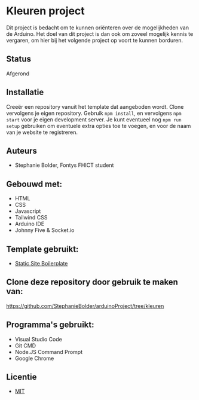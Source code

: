 # Kleuren project
Dit project is bedacht om te kunnen oriënteren over de mogelijkheden van de Arduino. Het doel van dit project is dan ook om zoveel mogelijk kennis te vergaren, om hier bij het volgende project op voort te kunnen borduren. 

## Status
Afgerond

## Installatie
Creeër een repository vanuit het template dat aangeboden wordt. Clone vervolgens je eigen repository. Gebruik `npm install`, en vervolgens `npm start` voor je eigen development server.
Je kunt eventueel nog `npm run setup` gebruiken om eventuele extra opties toe te voegen, en voor de naam van je website te registreren. 

## Auteurs
- Stephanie Bolder, Fontys FHICT student

## Gebouwd met:
- HTML
- CSS
- Javascript
- Tailwind CSS
- Arduino IDE
- Johnny Five & Socket.io

## Template gebruikt:
- [Static Site Boilerplate](https://github.com/aadvdh/static-site-boilerplate-tailwindcss)

## Clone deze repository door gebruik te maken van:
https://github.com/StephanieBolder/arduinoProject/tree/kleuren

## Programma's gebruikt:
- Visual Studio Code
- Git CMD
- Node.JS Command Prompt
- Google Chrome

## Licentie
- [MIT](https://choosealicense.com/licenses/mit/)